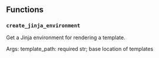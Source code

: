 # 








## Functions
    
### `create_jinja_environment`

Get a Jinja environment for rendering a template.

  Args:
    template_path: required str; base location of templates
  

    
    



